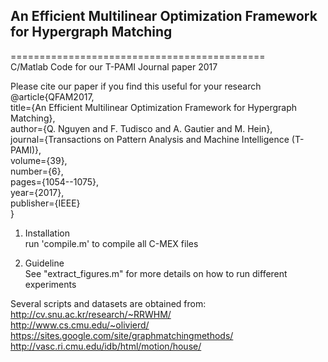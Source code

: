 ## An Efficient Multilinear Optimization Framework for Hypergraph Matching

============================================  
C/Matlab Code for our T-PAMI Journal paper 2017  

Please cite our paper if you find this useful for your research  
@article{QFAM2017,  
  title={An Efficient Multilinear Optimization Framework for Hypergraph Matching},  
  author={Q. Nguyen and F. Tudisco and A. Gautier and M. Hein},  
  journal={Transactions on Pattern Analysis and Machine Intelligence (T-PAMI)},  
  volume={39},  
  number={6},  
  pages={1054--1075},  
  year={2017},  
  publisher={IEEE}  
}  

1. Installation  
    run 'compile.m' to compile all C-MEX files  
    
2. Guideline  
    See "extract_figures.m" for more details on how to run different experiments  
    
Several scripts and datasets are obtained from:  
    http://cv.snu.ac.kr/research/~RRWHM/  
    http://www.cs.cmu.edu/~olivierd/  
    https://sites.google.com/site/graphmatchingmethods/  
    http://vasc.ri.cmu.edu/idb/html/motion/house/  

